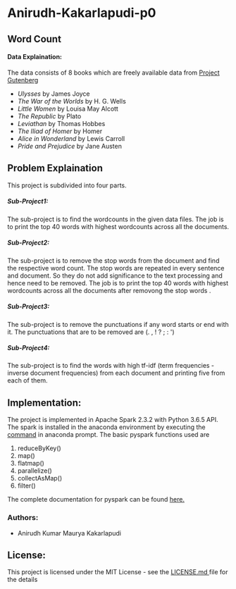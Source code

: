 # Anirudh-Kakarlapudi-p0
## Word Count 
#### Data Explaination:
The data consists of 8 books which are freely available data from <a href = https://www.gutenberg.org> Project Gutenberg</a>
 <ul>
  <li> <i>Ulysses</i> by James Joyce</li>
  <li> <i>The War of the Worlds </i> by H. G. Wells</li>
  <li> <i>Little Women</i> by Louisa May Alcott</li>
  <li> <i>The Republic</i> by Plato</li>
  <li> <i>Leviathan</i> by Thomas Hobbes</li>
  <li> <i>The Iliad of Homer</i> by Homer</li>
  <li> <i>Alice in Wonderland</i> by Lewis Carroll</li>
  <li> <i>Pride and Prejudice</i> by Jane Austen</li>
</ul>
<h2> Problem Explaination </h2>
This project is subdivided into four parts.<br/>
<h5> Sub-Project1:</h5>
The sub-project is to find the wordcounts in the given data files. The job is to print the top 40 words with highest wordcounts across all the documents.</br>
<h5> Sub-Project2:</h5> 
The sub-project is to remove the stop words from the document and find the respective word count. The stop words are repeated in every sentence and document. So they do not add significance to the text processing and hence need to be removed. The job is to print the top 40 words with highest wordcounts across all the documents after removong the stop words .</br>
<h5> Sub-Project3:</h5> 
The sub-project is to remove the punctuations if any word starts or end with it. The punctuations that are to be removed are (. , ! ? ; : ')
<h5> Sub-Project4:</h5> 
The sub-project is to find the words with high tf-idf (term frequencies - inverse document frequencies) from each document and printing five from each of them.

## Implementation:
The project is implemented in Apache Spark 2.3.2 with Python 3.6.5 API. The spark is installed in the anaconda environment by executing the <a href ="https://anaconda.org/conda-forge/pyspark">command</a> in anaconda prompt. The basic pyspark functions used are 
<ol>
 <li> reduceByKey()</li>
  <li> map()</li>
  <li> flatmap()</li>
  <li> parallelize()</li>
  <li> collectAsMap()</li>
  <li> filter()</li>
 </ol>
The complete documentation for pyspark can be found <a href = "https://spark.apache.org/docs/2.3.1/api/python/pyspark.sql.html"> here.</a>
<h3> Authors:</h3>
<ul> <li> Anirudh Kumar Maurya Kakarlapudi </li></ul>

## License:
This project is licensed under the MIT License - see the <a href="https://github.com/dsp-uga/Anirudh-Kakarlapudi-p0/blob/master/LICENSE">LICENSE.md </a>file for the details

